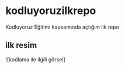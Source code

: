# kodluyoruzilkrepo
Kodluyoruz Eğitimi kapsamında açtığım ilk repo
## ilk resim
![kodlama ile ilgili görsel]
